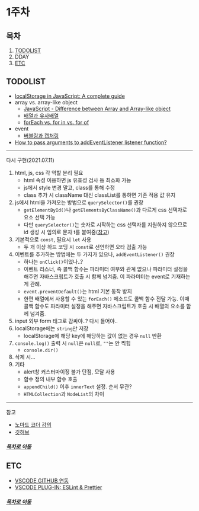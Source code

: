 1주차
=====
## 목차
1. [TODOLIST](#TODOLIST)
2. DDAY
3. [ETC](#ETC)

## TODOLIST
* [localStorage in JavaScript: A complete guide](https://blog.logrocket.com/localstorage-javascript-complete-guide/)
* array vs. array-like object
    * [JavaScript - Difference between Array and Array-like object](https://stackoverflow.com/questions/29707568/javascript-difference-between-array-and-array-like-object)
    * [배열과 유사배열](https://www.zerocho.com/category/JavaScript/post/5af6f9e707d77a001bb579d2)
    * [forEach vs. for in vs. for of](https://n-log.tistory.com/39)
* event
    * [버블링과 캡처링](https://ko.javascript.info/bubbling-and-capturing)
* [How to pass arguments to addEventListener listener function?](https://stackoverflow.com/questions/256754/how-to-pass-arguments-to-addeventlistener-listener-function)

- - -
다시 구현(2021.07.11)

1. html, js, css 각 역할 분리 필요
    * html 속성 이용하면 js 유효성 검사 등 최소화 가능
    * js에서 style 변경 말고, class를 통해 수정
    * class 추가 시 className 대신 classList를 통하면 기존 적용 값 유지
2. js에서 html을 가져오는 방법으로 `querySelector()`를 권장
    * `getElementById()`나 `getElementsByClassName()`과 다르게 css 선택자로 요소 선택 가능
    * 다만 `querySelector()`는 숫자로 시작하는 css 선택자를 지원하지 않으므로 id 생성 시 임의로 문자 t를 붙여줌([참고](https://stackoverflow.com/questions/37270787/uncaught-syntaxerror-failed-to-execute-queryselector-on-document))
3. 기본적으로 `const`, 필요시 `let` 사용
    * 두 개 이상 하드 코딩 시 `const`로 선언하면 오타 검출 가능
4. 이벤트를 추가하는 방법에는 두 가지가 있으나, `addEventListener()` 권장
    * 하나는 `onClick()`이었나..?
    * 이벤트 리스너, 즉 콜백 함수는 파라미터 여부와 관계 없으나 파라미터 설정을 해주면 자바스크립트가 호출 시 함께 넘겨줌. 이 파라미터는 event로 기재하는 게 관례.
    * `event.preventDefault()`는 html 기본 동작 방지
    * 한편 배열에서 사용할 수 있는 `forEach()` 메소드도 콜백 함수 전달 가능. 이때 콜백 함수도 파라미터 설정을 해주면 자바스크립트가 호출 시 배열의 요소를 함께 넘겨줌.
5. input 외부 form 태그로 감싸야..? 다시 들어야..
6. localStorage에는 `string`만 저장
    * localStorage에 해당 key에 해당하는 값이 없는 경우 `null` 반환
7. `console.log()` 출력 시 `null`은 `null`로, `""`는 안 찍힘
    * `console.dir()`
8. 삭제 시...
9. 기타
    * alert창 커스터마이징 불가 단점, 모달 사용
    * 함수 정의 내부 함수 호출
    * `appendChild()` 이후 `innerText` 설정. 순서 무관?
    * `HTMLCollection`과 `NodeList`의 차이

- - -
참고

* [노마드 코더 강의](https://nomadcoders.co/javascript-for-beginners/lectures/2899)
* [깃허브](https://github.com/nomadcoders/javascript-for-beginners)

##### [목차로 이동](#목차)

## ETC
* [VSCODE GITHUB 연동](https://velog.io/@blair-lee/VSCode%EC%97%90%EC%84%9C-Github-%EC%97%85%EB%A1%9C%EB%93%9C%ED%95%98%EB%8A%94-%EB%B0%A9%EB%B2%95%EC%A7%B1%EC%89%AC%EC%9B%80%E3%85%8B%E3%85%8B)
* [VSCODE PLUG-IN: ESLint & Prettier](https://pravusid.kr/javascript/2019/03/10/eslint-prettier.html)

##### [목차로 이동](#목차)